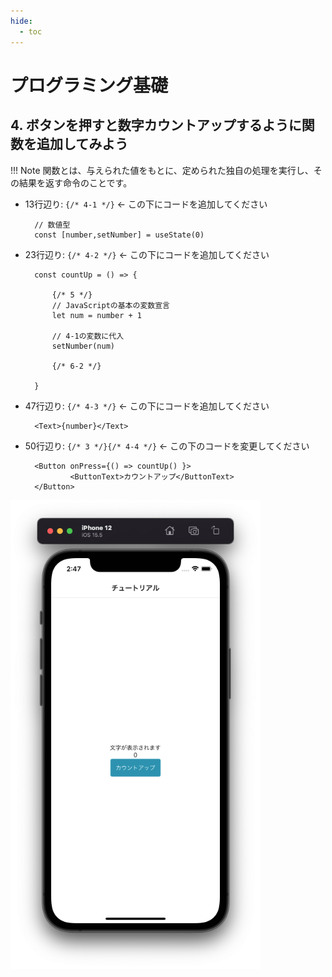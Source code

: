 ```yaml
---
hide:
  - toc
---
```

# <i class="fa fa-arrow-circle-right" aria-hidden="true"></i> プログラミング基礎

## 4. ボタンを押すと数字カウントアップするように関数を追加してみよう

!!! Note
    関数とは、与えられた値をもとに、定められた独自の処理を実行し、その結果を返す命令のことです。

- 13行辺り: ``{/* 4-1 */}``	← この下にコードを追加してください
  

        // 数値型
        const [number,setNumber] = useState(0)


- 23行辺り: ``{/* 4-2 */}``	← この下にコードを追加してください
  

        const countUp = () => {

            {/* 5 */}
            // JavaScriptの基本の変数宣言
            let num = number + 1

            // 4-1の変数に代入
            setNumber(num)

            {/* 6-2 */}
            
        }


- 47行辺り: ``{/* 4-3 */}``	← この下にコードを追加してください
  

        <Text>{number}</Text>


- 50行辺り: ``{/* 3 */}{/* 4-4 */}``	← この下のコードを変更してください
  

        <Button onPress={() => countUp() }>
                <ButtonText>カウントアップ</ButtonText>
        </Button>


<img src="../../../images/プログラミング基礎/プログラミング基礎_1_06.png" width=400 ></img>

